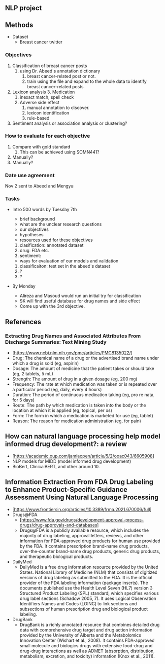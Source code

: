 ## NLP project


## Methods
- Dataset
  - Breast cancer twitter


### Objectives
1. Classification of breast cancer posts
   1. using Dr. Abeed's annotation dictionary
      1. breast cancer-related post or not.
      2. train using the file and expand to the whole data to identify breast cancer-related posts
2. Lexicon analysis
   3. Medication
      1. inexact match, spell check
   4. Adverse side effect
      1. manual annotation to discover. 
      2. lexicon identification
      3. rule-based 
3. Sentiment analysis or association analysis or clustering?


### How to evaluate for each objective
1. Compare with gold standard
   1. This can be achieved using SOMN441?
2. Manually?
3. Manually? 


### Date use agreement
Nov 2 sent to Abeed and Mengyu


### Tasks
- Intro 500 words by Tuesday 7th 
  - brief background
  - what are the unclear research questions
  - our objectives
  - hypotheses
  - resources used for these objectives 
   1. clasification: annotated dataset
   2. drug: FDA etc.
   3. sentiment: 
  - ways for evaluation of our models and validation
   1. classificaiton: test set in the abeed's dataset
   2. ?
   3. ?
   

- By Monday
  - Alireza and Masoud would run an initial try for classification
  - SK will find useful database for drug names and side effect
  - Come up with the 3rd objective.



## References
### Extracting Drug Names and Associated Attributes From Discharge Summaries: Text Mining Study
- [https://www.ncbi.nlm.nih.gov/pmc/articles/PMC8135022/]
- Drug: The chemical name of a drug or the advertised brand name under which a drug is sold (eg, aspirin)
- Dosage: The amount of medicine that the patient takes or should take (eg, 2 tablets, 5 mL)
- Strength: The amount of drug in a given dosage (eg, 200 mg)
- Frequency: The rate at which medication was taken or is repeated over a particular period (eg, daily, every 4 hours)
- Duration: The period of continuous medication taking (eg, pro re nata, for 5 days)
- Route: The path by which medication is taken into the body or the location at which it is applied (eg, topical, per os)
- Form: The form in which a medication is marketed for use (eg, tablet)
- Reason: The reason for medication administration (eg, for pain)


## How can natural language processing help model informed drug development?: a review 
- [https://academic.oup.com/jamiaopen/article/5/2/ooac043/6605908]
- NLP models for MIDD (model informed drug development)
- BioBert, ClinicalBERT, and other around 10.


## Information Extraction From FDA Drug Labeling to Enhance Product-Specific Guidance Assessment Using Natural Language Processing
- [https://www.frontiersin.org/articles/10.3389/frma.2021.670006/full]
- Drugs@FDA
  - [https://www.fda.gov/drugs/development-approval-process-drugs/drug-approvals-and-databases]
  - Drugs@FDA is a publicly available resource, which includes the majority of drug labeling, approval letters, reviews, and other information for FDA-approved drug products for human use provided by the FDA. It contains prescription brand-name drug products, over-the-counter brand-name drug products, generic drug products, and therapeutic biological products.
- DailyMed
  - DailyMed is a free drug information resource provided by the United States. National Library of Medicine (NLM) that consists of digitized versions of drug labeling as submitted to the FDA. It is the official provider of the FDA labeling information (package inserts). The documents published use the Health Level Seven (HL7) version 3 Structured Product Labeling (SPL) standard, which specifies various drug label sections (Schadow 2005, 7). It uses Logical Observation Identifiers Names and Codes (LOINC) to link sections and subsections of human prescription drug and biological product labeling.
- DrugBank
  - DrugBank is a richly annotated resource that combines detailed drug data with comprehensive drug target and drug action information provided by the University of Alberta and the Metabolomics Innovation Center (Wishart et al., 2008). It contains FDA-approved small molecule and biologics drugs with extensive food-drug and drug-drug interactions as well as ADMET (absorption, distribution, metabolism, excretion, and toxicity) information (Knox et al., 2011).